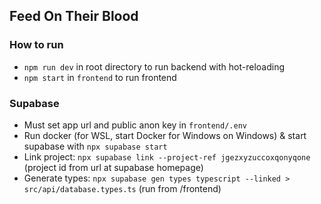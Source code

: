 ## Feed On Their Blood

### How to run
* `npm run dev` in root directory to run backend with hot-reloading
* `npm start` in `frontend` to run frontend



### Supabase
* Must set app url and public anon key in `frontend/.env`
* Run docker (for WSL, start Docker for Windows on Windows) & start supabase with `npx supabase start`
* Link project: `npx supabase link --project-ref jgezxyzuccoxqonyqone`  (project id from url at supabase homepage)
* Generate types: `npx supabase gen types typescript --linked > src/api/database.types.ts` (run from /frontend)
  